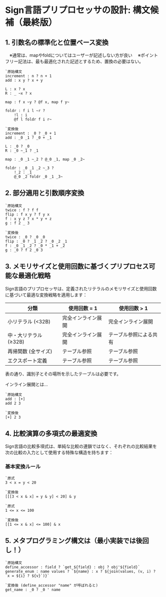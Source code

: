 # Sign言語プリプロセッサの設計: 構文候補（最終版）

## 1. 引数名の標準化と位置ベース変換

　※通常は、mapやfoldについてはユーザーが記述しない方が良い
　※ポイントフリー記法は、最も最適化された記述とするため、置換の必要はない。

```
`原始構文
increment : n ? n + 1
add : x y ? x + y

L : x ? x
R : _ ~x ? x

map : f x ~y ? @f x, map f y~

foldr : f i l ~r ?
	!l : i
	@f l foldr f i r~

`変換後
increment : _0 ? _0 + 1
add : _0 _1 ? _0 + _1

L : _0 ? _0
R : _0 ~_1 ? _1

map : _0 _1 ~_2 ? @_0 _1, map _0 _2~

foldr : _0 _1 _2 ~_3 ?
	!_2 : _1
	@_0 _2 foldr _0 _1 _3~
```

## 2. 部分適用と引数順序変換

```
`原始構文
twice : f ? f f
flip : f x y ? f y x
f : x y z ? x * y + z
g : f 2 _ 3

`変換後
twice : _0 ? _0 _0
flip : _0 ? _1 _2 ? _0 _2 _1
f : _0 _1 _2 ? _0 * _1 + _2
g : _0 ? f 2 _0 3
```

## 3. メモリサイズと使用回数に基づくプリプロセス可能な最適化戦略

Sign言語のプリプロセッサは、定義されたリテラルのメモリサイズと使用回数に基づいて最適な変換戦略を適用します：

| 分類             | 使用回数 = 1         | 使用回数 > 1          |
|-----------------|---------------------|----------------------|
| 小リテラル (<32B) | 完全インライン展開     | 完全インライン展開      |
| 中・大リテラル (≥32B) | 完全インライン展開   | テーブル参照による共有   |
| 再帰関数 (全サイズ) | テーブル参照          | テーブル参照           |
| エクスポート定義   | テーブル参照          | テーブル参照           |

表の通り、識別子とその場所を示したテーブルは必要です。

インライン展開とは…

```
`原始構文
add : [+]
add 2 3

`変換後
[+] 2 3
```

## 4. 比較演算の多項式の最適変換

Sign言語の比較多項式は、単純な比較の連鎖ではなく、それぞれの比較結果を次の比較の入力として使用する特殊な構造を持ちます：

### 基本変換ルール

```sign
`原式
3 < x = y < 20

`変換後
[[[3 < x & x] = y & y] < 20] & y
```

```sign
`原式
1 <= x <= 100

`変換後
[[1 <= x & x] <= 100] & x
```

## 5. メタプログラミング構文は（最小実装では後回し！）

```
`原始構文
define_accessor : field ? `get_${field} : obj ? obj'${field}`
generate_enum : name values ? `${name} : x ? ${join(values, (v, i) ? `x = ${i} ? ${v}`)}`

`変換後 (define_accessor "name" が呼ばれると)
get_name : _0 ? _0 ' name
```

